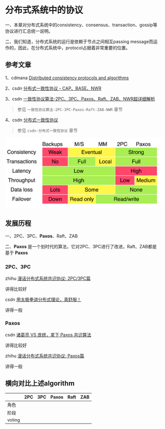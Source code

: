 # 分布式系统中的协议

一、本章对分布式系统中的consistency、consensus、transaction、gossip等协议进行汇总统一说明。

二、我们知道，分布式系统的运行是依赖于节点之间相互passing message而运作的，因此，在分布式系统中，protocol占据着非常重要的位置。



## 参考文章

1、cdmana [Distributed consistency protocols and algorithms](https://cdmana.com/2020/11/20201113073232660u.html)

2、csdn [分布式一致性协议 - CAP、BASE、NWR](https://blog.csdn.net/gege87417376/article/details/109760184)

3、csdn [一致性协议算法-2PC、3PC、Paxos、Raft、ZAB、NWR超详细解析](https://blog.csdn.net/young_0609/article/details/111070578)

> 参见 `一致性协议算法-2PC-3PC-Paxos-Raft-ZAB-NWR` 章节

4、csdn [分布式一致性协议](https://blog.csdn.net/demon7552003/article/details/86657767)

> 参见 `csdn-分布式一致性协议` 章节

[![CAP 理论在工业界的实践](./csdn-分布式一致性协议/cap-sumarry.png)](http://matt33.com/images/distribute/cap-sumarry.png)

## 发展历程

一、2PC、3PC、**Paxos**、Raft、ZAB

二、**Paxos** 是一个划时代的算法，它对2PC、3PC进行了改进，Raft、ZAB都是基于 **Paxos**

### 2PC、3PC

zhihu [漫话分布式系统共识协议: 2PC/3PC篇](https://zhuanlan.zhihu.com/p/35298019)

讲得比较好

csdn [用太极拳讲分布式理论，真舒服！](https://blog.csdn.net/jackson0714/article/details/112002319?spm=1001.2014.3001.5501)

讲得一般

### Paxos

csdn [诸葛亮 VS 庞统，拿下 Paxos 共识算法](https://blog.csdn.net/jackson0714/article/details/112593110?spm=1001.2014.3001.5501)

讲得比较好

zhihu [漫话分布式系统共识协议: Paxos篇](https://zhuanlan.zhihu.com/p/35737689)

讲得一般



## 横向对比上述algorithm



|        | 2PC  | 3PC  | Paxos | Raft | ZAB  |
| ------ | ---- | ---- | ----- | ---- | ---- |
| 角色   |      |      |       |      |      |
| 阶段   |      |      |       |      |      |
| voting |      |      |       |      |      |

